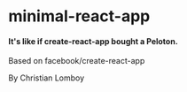 # minimal-react-app

#### It's like if create-react-app bought a Peloton.

Based on facebook/create-react-app

By Christian Lomboy
